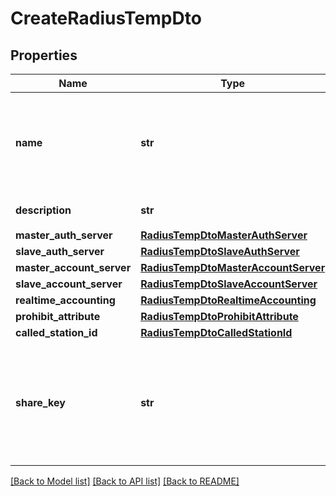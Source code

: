 # CreateRadiusTempDto

## Properties
Name | Type | Description | Notes
------------ | ------------- | ------------- | -------------
**name** | **str** | RADIUS模板名称不能包含特殊字符 ~ $ @ # &amp; ? &#x3D; + % * ( ) { } &lt; &gt; ] [ ^ ! , : ; &#x60; &#39; / | \\ \&quot;，且不能单独以-或- -作为模板名称。 | [optional] 
**description** | **str** | RADIUS模板描述。 | [optional] 
**master_auth_server** | [**RadiusTempDtoMasterAuthServer**](RadiusTempDtoMasterAuthServer.md) |  | [optional] 
**slave_auth_server** | [**RadiusTempDtoSlaveAuthServer**](RadiusTempDtoSlaveAuthServer.md) |  | [optional] 
**master_account_server** | [**RadiusTempDtoMasterAccountServer**](RadiusTempDtoMasterAccountServer.md) |  | [optional] 
**slave_account_server** | [**RadiusTempDtoSlaveAccountServer**](RadiusTempDtoSlaveAccountServer.md) |  | [optional] 
**realtime_accounting** | [**RadiusTempDtoRealtimeAccounting**](RadiusTempDtoRealtimeAccounting.md) |  | [optional] 
**prohibit_attribute** | [**RadiusTempDtoProhibitAttribute**](RadiusTempDtoProhibitAttribute.md) |  | [optional] 
**called_station_id** | [**RadiusTempDtoCalledStationId**](RadiusTempDtoCalledStationId.md) |  | [optional] 
**share_key** | **str** | 密钥（英文字母、数字、除空格和问号外特殊符号，且不能全为*，建议长度为6位以上）。 | [optional] 

[[Back to Model list]](../README.md#documentation-for-models) [[Back to API list]](../README.md#documentation-for-api-endpoints) [[Back to README]](../README.md)


